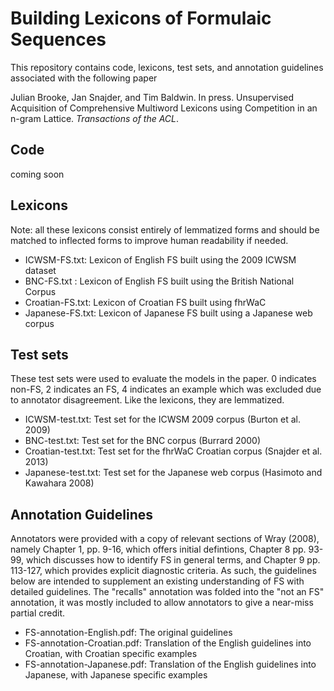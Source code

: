 #  Building Lexicons of Formulaic Sequences 

This repository contains code, lexicons, test sets, and annotation guidelines associated with the following paper

Julian Brooke, Jan Snajder, and Tim Baldwin. In press. Unsupervised Acquisition of Comprehensive Multiword Lexicons using Competition in an n-gram Lattice. *Transactions of the ACL*.

## Code

coming soon

## Lexicons

Note: all these lexicons consist entirely of lemmatized forms and should be matched to inflected forms to improve human readability if needed.

- ICWSM-FS.txt: Lexicon of English FS built using the 2009 ICWSM dataset
- BNC-FS.txt : Lexicon of English FS built using the British National Corpus
- Croatian-FS.txt: Lexicon of Croatian FS built using fhrWaC
- Japanese-FS.txt: Lexicon of Japanese FS built using a Japanese web corpus 

## Test sets

These test sets were used to evaluate the models in the paper. 0 indicates non-FS, 2 indicates an FS, 4 indicates an example which was excluded due to annotator disagreement. Like the lexicons, they are lemmatized.

- ICWSM-test.txt: Test set for the ICWSM 2009 corpus (Burton et al. 2009)
- BNC-test.txt: Test set for the BNC corpus (Burrard 2000)
- Croatian-test.txt: Test set for the fhrWaC Croatian corpus (Snajder et al. 2013)
- Japanese-test.txt: Test set for the Japanese web corpus (Hasimoto and Kawahara 2008)

## Annotation Guidelines

Annotators were provided with a copy of relevant sections of Wray (2008), namely Chapter 1, pp. 9-16, which offers initial defintions, Chapter 8 pp. 93-99, which discusses how to identify FS in general terms, and Chapter 9 pp. 113-127, which provides explicit diagnostic criteria. As such, the guidelines below are intended to supplement an existing understanding of FS with detailed guidelines. The "recalls" annotation was folded into the "not an FS" annotation, it was mostly included to allow annotators to give a near-miss partial credit.

- FS-annotation-English.pdf: The original guidelines
- FS-annotation-Croatian.pdf: Translation of the English guidelines into Croatian, with Croatian specific examples
- FS-annotation-Japanese.pdf: Translation of the English guidelines into Japanese, with Japanese specific examples
